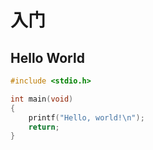 # 入门

## Hello World

```c
#include <stdio.h>

int main(void)
{
    printf("Hello, world!\n");
    return;
}
```